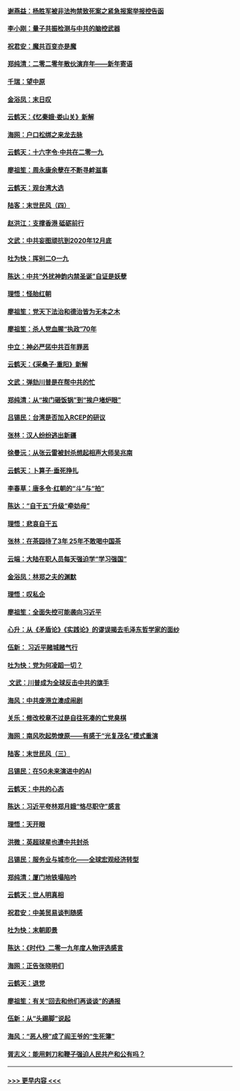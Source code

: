 #### [谢燕益：杨胜军被非法拘禁致死案之紧急报案举报控告函](../pages/nsc993/n11756134.md?t=01011822) 
#### [李小刚：量子共振检测与中共的脑控武器](../pages/nsc993/n11754518.md?t=01011822) 
#### [祝君安：魔共百变亦是魔](../pages/nsc993/n11754469.md?t=01011822) 
#### [郑纯清：二零二零年散伙演弃年——新年寄语](../pages/nsc993/n11754195.md?t=01011822) 
#### [千瑞：望中原](../pages/nsc993/n11754159.md?t=01011822) 
#### [金浴凤：末日叹](../pages/nsc993/n11752359.md?t=01011822) 
#### [云鹤天：《忆秦娥‧娄山关》新解](../pages/nsc993/n11752348.md?t=01011822) 
#### [海网：户口松绑之来龙去脉](../pages/nsc993/n11752328.md?t=01011822) 
#### [云鹤天：十六字令‧中共在二零一九](../pages/nsc993/n11752305.md?t=01011822) 
#### [廖祖笙：周永康余孽在不断寻衅滋事](../pages/nsc993/n11751013.md?t=01011822) 
#### [云鹤天：观台湾大选](../pages/nsc993/n11751007.md?t=01011822) 
#### [陆客：末世民风（四）](../pages/nsc993/n11749203.md?t=01011822) 
#### [赵洪江：支撑香港 砥砺前行](../pages/nsc993/n11748482.md?t=01011822) 
#### [文武：中共妄图顽抗到2020年12月底](../pages/nsc993/n11748446.md?t=01011822) 
#### [吐为快：挥别二O一九](../pages/nsc993/n11748411.md?t=01011822) 
#### [陈达：中共“外扰神韵内禁圣诞”自证是妖孽](../pages/nsc993/n11748226.md?t=01011822) 
#### [理悟：怪胎红朝](../pages/nsc993/n11748206.md?t=01011822) 
#### [廖祖笙：党天下法治和德治皆为无本之木](../pages/nsc993/n11748135.md?t=01011822) 
#### [廖祖笙：杀人党血腥“执政”70年](../pages/nsc993/n11745144.md?t=01011822) 
#### [中立：神必严惩中共百年罪恶](../pages/nsc993/n11744970.md?t=01011822) 
#### [云鹤天：《采桑子‧重阳》新解](../pages/nsc993/n11744948.md?t=01011822) 
#### [文武：弹劾川普是在帮中共的忙](../pages/nsc993/n11744758.md?t=01011822) 
#### [郑纯清：从“挨门砸饭锅”到“挨户堵炉眼”](../pages/nsc993/n11744745.md?t=01011822) 
#### [吕锡民：台湾是否加入RCEP的研议](../pages/nsc993/n11744701.md?t=01011822) 
#### [张林：汉人纷纷逃出新疆](../pages/nsc993/n11743530.md?t=01011822) 
#### [徐曼沅：从张云雷被封杀想起相声大师吴兆南](../pages/nsc993/n11741816.md?t=01011822) 
#### [云鹤天：卜算子‧垂死挣扎](../pages/nsc993/n11739956.md?t=01011822) 
#### [李春草：唐多令‧红朝的“斗”与“拍”](../pages/nsc993/n11739830.md?t=01011822) 
#### [陈达：“自干五”升级“牵妨母”](../pages/nsc993/n11739724.md?t=01011822) 
#### [理悟：悲哀自干五](../pages/nsc993/n11739547.md?t=01011822) 
#### [张林：在茶园待了3年 25年不敢喝中国茶](../pages/nsc993/n11739240.md?t=01011822) 
#### [云端：大陆在职人员每天强迫学“学习强国”](../pages/nsc993/n11738735.md?t=01011822) 
#### [金浴凤：林郑之夫的渊默](../pages/nsc993/n11737735.md?t=01011822) 
#### [理悟：叹私企](../pages/nsc993/n11737715.md?t=01011822) 
#### [廖祖笙：全面失控可能袭向习近平](../pages/nsc993/n11737704.md?t=01011822) 
#### [心升：从《矛盾论》《实践论》的谬误揭去毛泽东哲学家的面纱](../pages/nsc993/n11736962.md?t=01011822) 
#### [伍新： 习近平赌城赌气行](../pages/nsc993/n11736929.md?t=01011822) 
#### [吐为快：党为何凌蹈一切？](../pages/nsc993/n11736915.md?t=01011822) 
#### [ 文武：川普成为全球反击中共的旗手](../pages/nsc993/n11736882.md?t=01011822) 
#### [海风：中共废港立澳成闹剧](../pages/nsc993/n11735857.md?t=01011822) 
#### [关乐：修改校章不过是自往死凑的亡党臭棋](../pages/nsc993/n11735097.md?t=01011822) 
#### [海网：南风吹起势燎原——有感于“光复茂名”模式重演](../pages/nsc993/n11732308.md?t=01011822) 
#### [陆客：末世民风（三）](../pages/nsc993/n11732211.md?t=01011822) 
#### [吕锡民：在5G未来演进中的AI](../pages/nsc993/n11730010.md?t=01011822) 
#### [云鹤天：中共的心态](../pages/nsc993/n11729906.md?t=01011822) 
#### [陈达：习近平夸林郑月娥“恪尽职守”感言](../pages/nsc993/n11729881.md?t=01011822) 
#### [理悟：天开眼](../pages/nsc993/n11729699.md?t=01011822) 
#### [洪微：英超球星也遭中共封杀](../pages/nsc993/n11727243.md?t=01011822) 
#### [吕锡民：服务业与城市化——全球宏观经济转型](../pages/nsc993/n11725845.md?t=01011822) 
#### [郑纯清：厦门地铁塌陷吟](../pages/nsc993/n11725813.md?t=01011822) 
#### [云鹤天：世人明真相](../pages/nsc993/n11725621.md?t=01011822) 
#### [祝君安：中美贸易谈判随感](../pages/nsc993/n11725609.md?t=01011822) 
#### [吐为快：末朝即景](../pages/nsc993/n11723365.md?t=01011822) 
#### [陈达：《时代》二零一九年度人物评选感言](../pages/nsc993/n11723337.md?t=01011822) 
#### [海网：正告张晓明们](../pages/nsc993/n11723228.md?t=01011822) 
#### [云鹤天：退党](../pages/nsc993/n11723056.md?t=01011822) 
#### [廖祖笙：有关“回去和他们再谈谈”的通报](../pages/nsc993/n11722442.md?t=01011822) 
#### [伍新：从“头踢脚”说起](../pages/nsc993/n11722429.md?t=01011822) 
#### [海风：“恶人榜”成了阎王爷的“生死簿”](../pages/nsc993/n11722272.md?t=01011822) 
#### [胥志义：能用剌刀和鞭子强迫人民共产和公有吗？](../pages/nsc993/n11720569.md?t=01011822) 

----
#### [ >>> 更早内容 <<< ](../indexes/nsc993-earlier.md)
